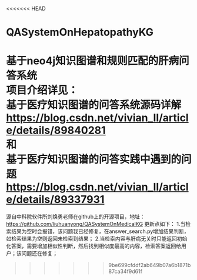 <<<<<<< HEAD
# QASystemOnHepatopathyKG
基于neo4j知识图谱和规则匹配的肝病问答系统  
项目介绍详见：  
基于医疗知识图谱的问答系统源码详解 https://blog.csdn.net/vivian_ll/article/details/89840281  
和  
基于医疗知识图谱的问答实践中遇到的问题 https://blog.csdn.net/vivian_ll/article/details/89337931
=======
源自中科院软件所刘焕勇老师在github上的开源项目，地址：https://github.com/liuhuanyong/QASystemOnMedicalKG
更新点如下：
1.当检索结果为空时会报错，该问题我已经修复，在answer_search.py增加结果判断，如检索结果为空则返回未检索到结果；
2.当检索内容与肝病无关时只能返回初始化答案，需要增加相似性判断，然后找到相似度最高的内容，检索答案返回给用户；该问题还在修复；
>>>>>>> 9be699cfddf2ab649b07a6b1871b87ca34f9d61f
